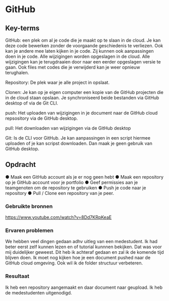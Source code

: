 # GitHub


## Key-terms
GitHub: een plek om al je code die je maakt op te slaan in de cloud. Je kan deze code bewerken zonder de voorgaande geschiedenis te verliezen. Ook kan je andere mee laten kijken in je code. Zij kunnen ook aanpassingen doen in je code. Alle wijzigingen worden opgeslagen in de cloud. Alle wijzigingen kan je terugdraaien door naar een eerder opgeslagen versie te gaan. Ook files met codes die je verwijderd kan je weer opnieuw terughalen. 

Repository: De plek waar je alle project in opslaat. 

Clonen: Je kan op je eigen computer een kopie van de GitHub projecten die in de cloud staan opslaan. Je synchroniseerd beide bestanden via GitHub desktop of via de Git CLI.

push: Het uploaden van wijzigingen in je document naar de GitHub cloud repsository via de GitHub desktop.

pull: Het downloaden van wijzigingen via de GitHub desktop

Git: Is de CLI voor GitHub. Je kan aanpassingen in een script hiermee uploaden of je kan scripst downloaden. Dan maak je geen gebruik van GitHub desktop.


## Opdracht
●	Maak een GitHub account als je er nog geen hebt
●	Maak een repository op je GitHub account voor je portfolio
●	Geef permissies aan je teamgenoten om de repository te gebruiken
●	Push je code naar je repository
●	Pull / Clone een repository van je peer.

### Gebruikte bronnen
https://www.youtube.com/watch?v=8Dd7KRpKeaE  

### Ervaren problemen
We hebben veel dingen gedaan adhv uitleg van een medestudent. Ik had beter eerst zelf kunnen lezen en of tutorial kunnnen bekijken. Dat was voor mij duidelijker geweest. Dit heb ik achteraf gedaan en zal ik de komende tijd blijven doen. Ik moet nog kijken hoe je een document pushed naar de GitHub cloud omgeving. Ook wil ik de folder structuur verbeteren.

### Resultaat
Ik heb een repository aangemaakt en daar document naar geupload. Ik heb de medestudenten uitgenodigd.
